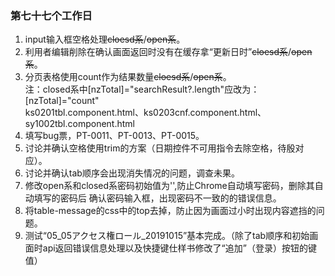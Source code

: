 ### 第七十七个工作日
1. input输入框空格处理~~cloesd系~~/~~open系~~。
2. 利用者编辑削除在确认画面返回时没有在缓存拿“更新日时”~~cloesd系~~/~~open系~~。
3. 分页表格使用count作为结果数量~~cloesd系~~/~~open系~~。   
注：closed系中[nzTotal]="searchResult?.length"应改为：[nzTotal]="count"   
ks0201tbl.component.html、ks0203cnf.component.html、sy1002tbl.component.html
4. 填写bug票，PT-0011、PT-0013、PT-0015。
5. 讨论并确认空格使用trim的方案（日期控件不可用指令去除空格，待殷对应）。
6. 讨论并确认tab顺序会出现消失情况的问题，调查未果。
7. 修改open系和closed系密码初始值为'',防止Chrome自动填写密码，删除其自动填写的密码后 确认密码输入框，出现密码不一致的的错误信息。
8. 将table-message的css中的top去掉，防止因为画面过小时出现内容遮挡的问题。
9. 测试“05_05アクセス権ロール_20191015”基本完成。（除了tab顺序和初始画面时api返回错误信息处理以及快捷键仕样书修改了“追加”（登录）按钮的键值）
